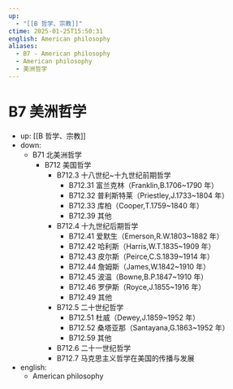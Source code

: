 ```yaml
---
up:
  - "[[B 哲学、宗教]]"
ctime: 2025-01-25T15:50:31
english: American philosophy
aliases:
  - B7 - American philosophy
  - American philosophy
  - 美洲哲学
---
```


# B7 美洲哲学

- up: [[B 哲学、宗教]]
- down:
	- B71 北美洲哲学
		- B712 美国哲学
			- B712.3 十八世纪~十九世纪前期哲学
				- B712.31 富兰克林（Franklin,B.1706~1790 年）
				- B712.32 普利斯特莱（Priestley,J.1733~1804 年）
				- B712.33 库柏（Cooper,T.1759~1840 年）
				- B712.39 其他
			- B712.4 十九世纪后期哲学
				- B712.41 爱默生（Emerson,R.W.1803~1882 年）
				- B712.42 哈利斯（Harris,W.T.1835~1909 年）
				- B712.43 皮尔斯（Peirce,C.S.1839~1914 年）
				- B712.44 詹姆斯（James,W.1842~1910 年）
				- B712.45 波温（Bowne,B.P.1847~1910 年）
				- B712.46 罗伊斯（Royce,J.1855~1916 年）
				- B712.49 其他
			- B712.5 二十世纪哲学
				- B712.51 杜威（Dewey,J.1859~1952 年）
				- B712.52 桑塔亚那（Santayana,G.1863~1952 年）
				- B712.59 其他
			- B712.6 二十一世纪哲学
			- B712.7 马克思主义哲学在美国的传播与发展
- english:
	- American philosophy
